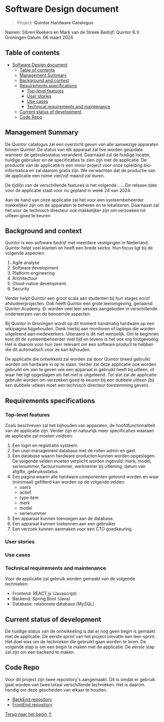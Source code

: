 <a id="top"></a>

# Software Design document

> Project: **Quintor Hardware Catalogus**

Namen: Sibren Reekers en Mark van de Streek
Bedrijf: Quintor B.V. Groningen
Datum: 06 maart 2024

## Table of contents

- [Software Design document](#software-design-document)
  - [Table of contents](#table-of-contents)
  - [Management Summary](#management-summary)
  - [Background and context](#background-and-context)
  - [Requirements specifications](#requirements-specifications)
    - [Top-level features](#top-level-features)
    - [User stories](#user-stories)
    - [Use cases](#use-cases)
    - [Technical requirements and maintenance](#technical-requirements-and-maintenance)
  - [Current status of development](#current-status-of-development)
  - [Code Repo](#code-repo)

## Management Summary

De Quintor catalogus zal een overzicht geven van alle aanwezige apparaten binnen Quintor. De status van elk apparaat zal live worden geüpdate wanneer de gebruiksstatus veranderd. Daarnaast zal de huidige locatie, huidige gebruiker en de specificaties te zien zijn met de applicatie. De productie van de applicatie is een minor project voor onze opleiding bio-informatica en zal daarom gratis zijn. We verwachten dat de productie van de applicatie een ruime vier/vijf maand zal duren.

De tijdlijn van de verschillende features is het volgende.......De release date voor de applicatie staat voor nu gepland in week 24 van 2024.

Aan de hand van onze applicatie zal het voor een systeembeheerder makkelijker zijn om de apparaten te beheren en te lokaliseren. Daarnaast zal het voor de technisch directeur ook makkelijker zijn om verzoeken tot uitleen goed te keuren

## Background and context

Quintor is een software bedrijf met meerdere vestigingen in Nederland. Quintor helpt veel klanten en heeft een brede sector. Hun focus ligt bij de volgende aspecten:

1. Agile analyse
2. Software development
3. Platform engineering
4. Architectuur
5. Cloud-native development
6. Security

Verder helpt Quintor een groot scala aan studenten bij hun stages en/of afstudeerprojecten. Ook heeft Quintor een grote leeromgeving, genaamd Quintor Academy. Er worden veel leer sessies aangeboden in verschillende onderwerpen van de benoemde aspecten.

Bij Quintor in Groningen wordt op dit moment handmatig hardware op een wikipagina bijgehouden. Denk hierbij aan monitoren of laptops die worden uitgeleend aan medewerkers. Uiteraard is dit niet wenselijk. Om te beginnen kost dit de systeembeheerder veel tijd en tevens is het ook erg foutgevoelig. Het is daarom voor hun zeer relevant om een software product te hebben die dit automatisch voor ze kan bijhouden.

De applicatie die ontwikkeld zal worden zal door Quintor breed gebruikt worden om hardware in op te slaan. Verder zal deze applicatie ook worden gebruikt om aan te geven wie een apparaat in gebruikt heeft bij uitleen, of waar het ligt opgeslagen als het niet is uitgeleend. Tot slot zal de applicatie gebruikt worden om verzoeken goed te keuren bij een dubbele uitleen (bij een dubbele uitleen moet een technisch directeur toestemming geven).

## Requirements specifications

### Top-level features

Zoals beschreven zal het bijhouden van apparaten, de hoofdfunctionaliteit van de applicatie zijn. Verder zijn er natuurlijk meer specificaties waaraan de applicatie zal moeten voldoen:

1. Een login en registratie systeem.
2. Een user management database met de rollen admin en gast.
3. Een database waarin hardware producten kunnen worden opgeslagen. De volgende velden moeten verplicht worden ingevuld: merk, model, serienummer, factuurnummer, werknemer bij uitlening, datum van afgifte, gebruiksstatus.
4. Een pagina waarin alle hardware componenten getoond worden en waar (minimaal) gefilterd kan worden op de volgende velden:
    - users
    - actief
    - type item
    - merk
    - model
    - serienummer
5. Een apparaat kunnen toevoegen aan de database.
6. Een apparaat kunnen toekennen aan een gebruiker
7. Een verzoek kunnen aanmaken voor een CTO goedkeuring.

### User stories

### Use cases

### Technical requirements and maintenance

Voor de applicatie zal gebruik worden gemaakt van de volgende technieken:

- Frontend: REACT.js (Javascript)
- Backend: Spring Boot (Java)
- Database: relationele database (MySQL)

## Current status of development

De huidige status van de ontwikkeling is dat er nog geen begin is gemaakt met de applicatie. De eerste sprint van het project omvatte een leer-sprint. Het doel was om de technieken die gebruikt gaan worden te leren. De volgende stap is om een begin te maken met de applicatie. De eerste stap zal zijn om een backend te maken.

## Code Repo

Voor dit project zijn twee repository's aangemaakt. Dit is omdat er gebruik gaat worden van twee totaal verschillende technieken. Het is daarom handig om deze gescheiden van elkaar te houden.

- [BackEnd repository](https://github.com/MarkStreek/QuintorCatalogBackEnd)
- [FrontEnd repository](https://github.com/MarkStreek/QuintorCatalogFrontEnd)

[Terug naar het begin ↑](#top)

